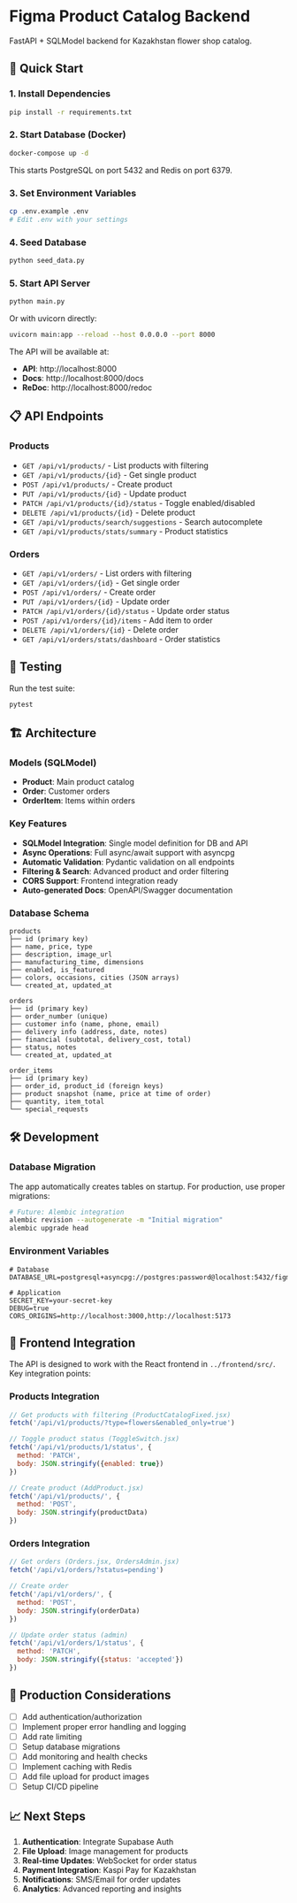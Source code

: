 # Figma Product Catalog Backend

FastAPI + SQLModel backend for Kazakhstan flower shop catalog.

## 🚀 Quick Start

### 1. Install Dependencies

```bash
pip install -r requirements.txt
```

### 2. Start Database (Docker)

```bash
docker-compose up -d
```

This starts PostgreSQL on port 5432 and Redis on port 6379.

### 3. Set Environment Variables

```bash
cp .env.example .env
# Edit .env with your settings
```

### 4. Seed Database

```bash
python seed_data.py
```

### 5. Start API Server

```bash
python main.py
```

Or with uvicorn directly:

```bash
uvicorn main:app --reload --host 0.0.0.0 --port 8000
```

The API will be available at:
- **API**: http://localhost:8000
- **Docs**: http://localhost:8000/docs
- **ReDoc**: http://localhost:8000/redoc

## 📋 API Endpoints

### Products

- `GET /api/v1/products/` - List products with filtering
- `GET /api/v1/products/{id}` - Get single product
- `POST /api/v1/products/` - Create product
- `PUT /api/v1/products/{id}` - Update product
- `PATCH /api/v1/products/{id}/status` - Toggle enabled/disabled
- `DELETE /api/v1/products/{id}` - Delete product
- `GET /api/v1/products/search/suggestions` - Search autocomplete
- `GET /api/v1/products/stats/summary` - Product statistics

### Orders

- `GET /api/v1/orders/` - List orders with filtering
- `GET /api/v1/orders/{id}` - Get single order
- `POST /api/v1/orders/` - Create order
- `PUT /api/v1/orders/{id}` - Update order
- `PATCH /api/v1/orders/{id}/status` - Update order status
- `POST /api/v1/orders/{id}/items` - Add item to order
- `DELETE /api/v1/orders/{id}` - Delete order
- `GET /api/v1/orders/stats/dashboard` - Order statistics

## 🧪 Testing

Run the test suite:

```bash
pytest
```

## 🏗️ Architecture

### Models (SQLModel)

- **Product**: Main product catalog
- **Order**: Customer orders
- **OrderItem**: Items within orders

### Key Features

- **SQLModel Integration**: Single model definition for DB and API
- **Async Operations**: Full async/await support with asyncpg
- **Automatic Validation**: Pydantic validation on all endpoints
- **Filtering & Search**: Advanced product and order filtering
- **CORS Support**: Frontend integration ready
- **Auto-generated Docs**: OpenAPI/Swagger documentation

### Database Schema

```
products
├── id (primary key)
├── name, price, type
├── description, image_url
├── manufacturing_time, dimensions
├── enabled, is_featured
├── colors, occasions, cities (JSON arrays)
└── created_at, updated_at

orders
├── id (primary key)
├── order_number (unique)
├── customer info (name, phone, email)
├── delivery info (address, date, notes)
├── financial (subtotal, delivery_cost, total)
├── status, notes
└── created_at, updated_at

order_items
├── id (primary key)
├── order_id, product_id (foreign keys)
├── product snapshot (name, price at time of order)
├── quantity, item_total
└── special_requests
```

## 🛠️ Development

### Database Migration

The app automatically creates tables on startup. For production, use proper migrations:

```bash
# Future: Alembic integration
alembic revision --autogenerate -m "Initial migration"
alembic upgrade head
```

### Environment Variables

```env
# Database
DATABASE_URL=postgresql+asyncpg://postgres:password@localhost:5432/figma_catalog

# Application
SECRET_KEY=your-secret-key
DEBUG=true
CORS_ORIGINS=http://localhost:3000,http://localhost:5173
```

## 🎯 Frontend Integration

The API is designed to work with the React frontend in `../frontend/src/`. Key integration points:

### Products Integration

```javascript
// Get products with filtering (ProductCatalogFixed.jsx)
fetch('/api/v1/products/?type=flowers&enabled_only=true')

// Toggle product status (ToggleSwitch.jsx)
fetch('/api/v1/products/1/status', {
  method: 'PATCH',
  body: JSON.stringify({enabled: true})
})

// Create product (AddProduct.jsx)
fetch('/api/v1/products/', {
  method: 'POST',
  body: JSON.stringify(productData)
})
```

### Orders Integration

```javascript
// Get orders (Orders.jsx, OrdersAdmin.jsx)
fetch('/api/v1/orders/?status=pending')

// Create order
fetch('/api/v1/orders/', {
  method: 'POST',
  body: JSON.stringify(orderData)
})

// Update order status (admin)
fetch('/api/v1/orders/1/status', {
  method: 'PATCH',
  body: JSON.stringify({status: 'accepted'})
})
```

## 🚨 Production Considerations

- [ ] Add authentication/authorization
- [ ] Implement proper error handling and logging
- [ ] Add rate limiting
- [ ] Setup database migrations
- [ ] Add monitoring and health checks
- [ ] Implement caching with Redis
- [ ] Add file upload for product images
- [ ] Setup CI/CD pipeline

## 📈 Next Steps

1. **Authentication**: Integrate Supabase Auth
2. **File Upload**: Image management for products
3. **Real-time Updates**: WebSocket for order status
4. **Payment Integration**: Kaspi Pay for Kazakhstan
5. **Notifications**: SMS/Email for order updates
6. **Analytics**: Advanced reporting and insights